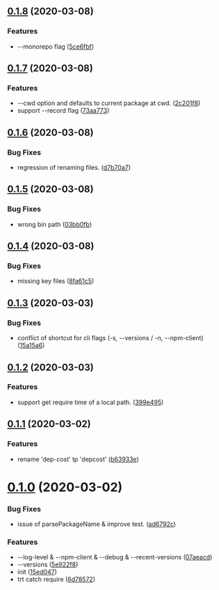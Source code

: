 ## [0.1.8](https://github.com/rich-lab/depcost/compare/v0.1.7...v0.1.8) (2020-03-08)


### Features

* --monorepo flag ([5ce6fbf](https://github.com/rich-lab/depcost/commit/5ce6fbf3d06e84eb4261af3d154baac4496d249a))



## [0.1.7](https://github.com/rich-lab/depcost/compare/v0.1.6...v0.1.7) (2020-03-08)


### Features

* --cwd option and defaults to current package at cwd. ([2c201f8](https://github.com/rich-lab/depcost/commit/2c201f81c1206670b865c07b89f7a5894a362054))
* support --record flag ([73aa773](https://github.com/rich-lab/depcost/commit/73aa773ec0a21ffe8936fb09581d0df471899f8f))



## [0.1.6](https://github.com/rich-lab/depcost/compare/v0.1.5...v0.1.6) (2020-03-08)


### Bug Fixes

* regression of renaming files. ([d7b70a7](https://github.com/rich-lab/depcost/commit/d7b70a7092b2db325603f25ed35e195152c95e0f))



## [0.1.5](https://github.com/rich-lab/depcost/compare/v0.1.4...v0.1.5) (2020-03-08)


### Bug Fixes

* wrong bin path ([03bb0fb](https://github.com/rich-lab/depcost/commit/03bb0fb06f7c21c97481859aa576aa18950e7af8))



## [0.1.4](https://github.com/rich-lab/depcost/compare/v0.1.3...v0.1.4) (2020-03-08)


### Bug Fixes

* missing key files ([8fa61c5](https://github.com/rich-lab/depcost/commit/8fa61c52ed2dd4d8166f9e7bee5c3d68181fcd6f))


<a name="0.1.3"></a>
## [0.1.3](https://github.com/rich-lab/depcost/compare/v0.1.2...v0.1.3) (2020-03-03)


### Bug Fixes

* conflict of shortcut for cli flags (-s, --versions / -n, --npm-client) ([15a15a6](https://github.com/rich-lab/depcost/commit/15a15a6))



<a name="0.1.2"></a>
## [0.1.2](https://github.com/rich-lab/depcost/compare/v0.1.1...v0.1.2) (2020-03-03)


### Features

* support get require time of a local path. ([399e495](https://github.com/rich-lab/depcost/commit/399e495))



<a name="0.1.1"></a>
## [0.1.1](https://github.com/rich-lab/depcost/compare/v0.1.0...v0.1.1) (2020-03-02)


### Features

* rename 'dep-cost' tp 'depcost' ([b63933e](https://github.com/rich-lab/depcost/commit/b63933e))



<a name="0.1.0"></a>
# [0.1.0](https://github.com/rich-lab/depcost/compare/15ed047...v0.1.0) (2020-03-02)


### Bug Fixes

* issue of parsePackageName & improve test. ([ad6792c](https://github.com/rich-lab/depcost/commit/ad6792c))


### Features

* --log-level & --npm-client & --debug & --recent-versions ([07aeacd](https://github.com/rich-lab/depcost/commit/07aeacd))
* --versions ([5e922f8](https://github.com/rich-lab/depcost/commit/5e922f8))
* init ([15ed047](https://github.com/rich-lab/depcost/commit/15ed047))
* trt catch require ([6d78572](https://github.com/rich-lab/depcost/commit/6d78572))



